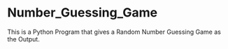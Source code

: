 # Number_Guessing_Game
This is a Python Program that gives a Random Number Guessing Game as the Output.
